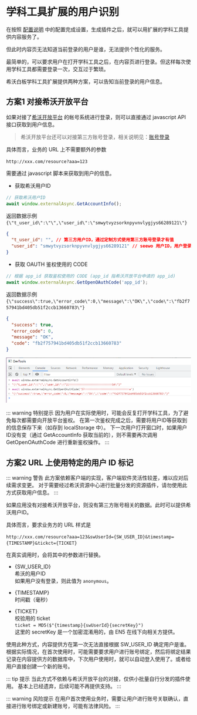 # 学科工具扩展的用户识别

在按照 [配置说明](./02Configurations.md) 中的配置完成设置，生成插件之后，就可以用扩展的学科工具提供内容服务了。

但此时内容页无法知道当前登录的用户是谁，无法提供个性化的服务。

最简单的，可以要求用户在打开学科工具之后，在内容页进行登录。但这样每次使用学科工具都需要登录一次，交互过于繁琐。

希沃白板学科工具扩展提供两种方案，可以告知当前登录的用户信息。

## 方案1 对接希沃开放平台

如果对接了[希沃开放平台](http://open.seewo.com/#/service/1112/doc/1695) 的帐号系统进行登录，则可以直接通过 javascript API 接口获取到用户信息。

> 希沃开放平台还可以对接第三方账号登录，相关说明见：[账号登录](../../guide/01Account.md)

具体而言，业务的 URL 上不需要额外的参数

`http://xxx.com/resource?aaa=123`

需要通过 javascript 脚本来获取到用户的信息。

* 获取希沃用户ID

```js
// 获取希沃用户ID
await window.externalAsync.GetAccountInfo();
```

返回数据示例 `{\"t_user_id\":\"\",\"user_id\":\"smwytvyzsorknpyvnvlygjys66289121\"}`

```json
{
  "t_user_id": "", // 第三方用户ID，通过定制方式使用第三方账号登录才有值
  "user_id": "smwytvyzsorknpyvnvlygjys66289121" // seewo 用户ID，用户登录之后有值
}
```

* 获取 OAUTH 鉴权使用的 CODE

```js
// 根据 app_id 获取鉴权使用的 CODE (app_id 指希沃开放平台申请的 app_id)
await window.externalAsync.GetOpenOAuthCode('app_id');
```

返回数据示例 `{\"success\":true,\"error_code\":0,\"message\":\"OK\",\"code\":\"fb2f757941bd405db51f2ccb13660783\"}`

```json
{
  "success": true,
  "error_code": 0,
  "message": "OK",
  "code": "fb2f757941bd405db51f2ccb13660783"
}
```

![dev tools](./img/2021-10-19-12-09-07.png)

::: warning 特别提示
因为用户在实际使用时，可能会反复打开学科工具，为了避免每次都需要向开放平台鉴权。
在第一次鉴权完成之后，需要将用户ID等获取到的信息保存下来（如存到 localStorage 中）。
下一次用户打开窗口时，如果用户ID没有变（通过 GetAccountInfo 获取当前的），则不需要再次调用 GetOpenOAuthCode 进行重新鉴权操作。
:::

## 方案2 URL 上使用特定的用户 ID 标记

::: warning 警告
此方案依赖客户端的实现，客户端软件灵活性较差，难以应对后续需求变更。
对于需要经过希沃资源中心进行批量分发的资源插件，请勿使用此方式获取用户信息。
:::

如果应用没有对接希沃开放平台，则没有第三方账号相关的数据。此时可以提供希沃用户ID。

具体而言，要求业务方的 URL 样式是

`http://xxx.com/resource?aaa=123&swUserId={SW_USER_ID}&timestamp={TIMESTAMP}&tickct={TICKET}`

在真实调用时，会将其中的参数进行替换。

* {SW_USER_ID}  
希沃的用户ID  
如果用户没有登录，则此值为 `anonymous`。

* {TIMESTAMP}  
时间戳（毫秒）  

* {TICKET}  
校验用的 ticket  
`ticket = MD5($"{timestamp}{swUserId}{secretKey}")`  
这里的 secretKey 是一个加密混淆用的，由 EN5 在线下向相关方提供。

使用此种方式，内容提供方在第一次无法直接根据 SW_USER_ID 确定用户是谁。
根据实际情况，在首次使用时，可能需要要求用户进行账号绑定，然后将绑定结果记录在内容提供方的数据库中，下次用户使用时，就可以自动登入使用了。或者给用户直接创建一个新的账号。

::: tip 提示
当此方式不依赖与希沃开放平台的对接，仅供小批量自行分发的插件使用。
基本上已经遗弃，后续可能不再提供支持。
:::

::: warning 风险提示
在用户首次使用业务时，需要让用户进行账号关联确认，直接进行账号绑定或新建账号，可能有法律风险。
:::

